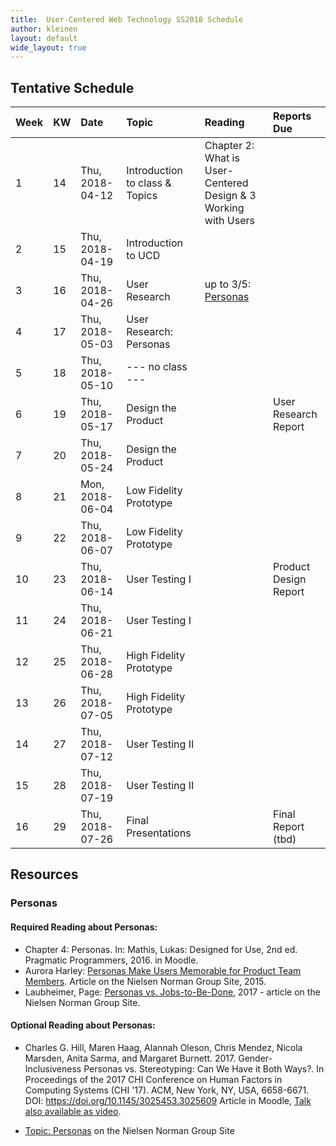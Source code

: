 ```yaml
---
title:  User-Centered Web Technology SS2018 Schedule
author: kleinen
layout: default
wide_layout: true
---
```


## Tentative Schedule


| Week | KW | Date            | Topic                          | Reading                                                        | Reports Due           |
|:-----|:---|:----------------|:-------------------------------|:---------------------------------------------------------------|:----------------------|
| 1    | 14 | Thu, 2018-04-12 | Introduction to class & Topics | Chapter 2: What is User-Centered Design & 3 Working with Users |                       |
| 2    | 15 | Thu, 2018-04-19 | Introduction to UCD            |                                                                |                       |
| 3    | 16 | Thu, 2018-04-26 | User Research                  | up to 3/5: [Personas](#personas)                               |                       |
| 4    | 17 | Thu, 2018-05-03 | User Research: Personas        |                                                                |                       |
| 5    | 18 | Thu, 2018-05-10 | --- no class ---               |                                                                |                       |
| 6    | 19 | Thu, 2018-05-17 | Design the Product             |                                                                | User Research Report  |
| 7    | 20 | Thu, 2018-05-24 | Design the Product             |                                                                |                       |
| 8    | 21 | Mon, 2018-06-04 | Low Fidelity Prototype         |                                                                |                       |
| 9    | 22 | Thu, 2018-06-07 | Low Fidelity Prototype         |                                                                |                       |
| 10   | 23 | Thu, 2018-06-14 | User Testing I                 |                                                                | Product Design Report |
| 11   | 24 | Thu, 2018-06-21 | User Testing I                 |                                                                |                       |
| 12   | 25 | Thu, 2018-06-28 | High Fidelity Prototype        |                                                                |                       |
| 13   | 26 | Thu, 2018-07-05 | High Fidelity Prototype        |                                                                |                       |
| 14   | 27 | Thu, 2018-07-12 | User Testing II                |                                                                |                       |
| 15   | 28 | Thu, 2018-07-19 | User Testing II                |                                                                |                       |
| 16   | 29 | Thu, 2018-07-26 | Final Presentations            |                                                                | Final Report (tbd)    |


## Resources
### Personas

#### Required Reading about Personas:

* Chapter 4: Personas. In: Mathis, Lukas: Designed for Use, 2nd ed. Pragmatic Programmers, 2016.  in Moodle.
* Aurora Harley: [Personas Make Users Memorable for Product Team Members](https://www.nngroup.com/articles/persona/). Article on the Nielsen Norman Group Site, 2015.
* Laubheimer, Page: [Personas vs. Jobs-to-Be-Done](https://www.nngroup.com/articles/personas-jobs-be-done/), 2017 - article on the Nielsen Norman Group Site.


#### Optional Reading about Personas:

* Charles G. Hill, Maren Haag, Alannah Oleson, Chris Mendez, Nicola Marsden, Anita Sarma, and Margaret Burnett. 2017. Gender-Inclusiveness Personas vs. Stereotyping: Can We Have it Both Ways?. In Proceedings of the 2017 CHI Conference on Human Factors in Computing Systems (CHI '17). ACM, New York, NY, USA, 6658-6671. DOI: https://doi.org/10.1145/3025453.3025609
Article in Moodle, [Talk also available as video](https://www.youtube.com/watch?v=6f1aJhWGfLM).


* [Topic: Personas](https://www.nngroup.com/topic/personas/) on the Nielsen Norman Group Site
